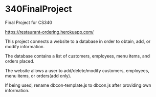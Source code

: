 # 340FinalProject
Final Project for CS340

https://restaurant-ordering.herokuapp.com/

This project connects a website to a database in order to obtain, add, or modify information.

The database contains a list of customers, employees, menu items, and orders placed.

The website allows a user to add/delete/modify customers, employees, menu items, or orders(add only).

If being used, rename dbcon-template.js to dbcon.js after providing own information.
